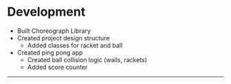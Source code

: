 # Development

* Built Choreograph Library
* Created project design structure
    * Added classes for racket and ball
* Created ping pong app
    * Created ball collision logic (walls, rackets)
    * Added score counter
    


---
